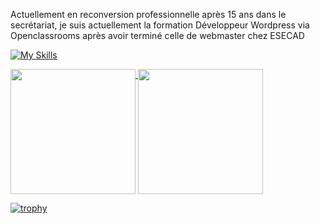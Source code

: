 Actuellement en reconversion professionnelle après 15 ans dans le secrétariat, je suis actuellement la formation Développeur Wordpress via Openclassrooms après avoir terminé celle de webmaster chez ESECAD

[![My Skills](https://skillicons.dev/icons?i=html,css,vscode,wordpress)](https://skillicons.dev)

<a href="https://github.com/VanessaFauvet/github-readme-stats">
  <img height=200 align="top" src="https://github-readme-stats.vercel.app/api?username=VanessaFauvet&show_icons=true&theme=dracula" />
</a>
<a href="https://github.com/VanessaFauvet">
  <img height=200 align="top" src="https://github-readme-stats.vercel.app/api/top-langs/?username=VanessaFauvet&layout=compact&theme=dracula" />
</a>

[![trophy](https://github-profile-trophy.vercel.app/?username=VanessaFauvet&theme=dracula)](https://github.com/VanessaFauvet/github-profile-trophy)
